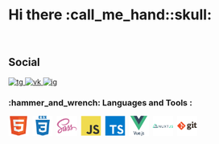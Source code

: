 <div id="header">
    <h1>
      Hi there :call_me_hand::skull:
    </h1>
    <img src="https://komarev.com/ghpvc/?username=olegblackwall&style=flat-square&color=blue" alt=""/>
    <h2>
      Social
    </h2>
  
  <div id="badges">
    <a href="https://t.me/olegblackwall">
      <img src="https://img.shields.io/badge/Telegram-blue?logo=telegram&logoColor=white&style=for-the-badge" alt="tg"/>
    </a>
    <a href="https://vk.com/id18035382">
      <img src="https://img.shields.io/badge/vk-blue?logo=vk&logoColor=white&style=for-the-badge" alt="vk"/>
    </a>
    <a href="https://instagram.com/killmelikeagangstastar">
      <img src="https://img.shields.io/badge/instagram-blue?logo=instagram&logoColor=white&style=for-the-badge" alt="ig"/>
    </a>
  </div>
  <h3>
      :hammer_and_wrench: Languages and Tools :
  </h3>
  <div>
    <img src="https://github.com/devicons/devicon/blob/master/icons/html5/html5-original.svg" title="HTML5" alt="HTML" width="40" height="40"/>&nbsp;
    <img src="https://github.com/devicons/devicon/blob/master/icons/css3/css3-plain-wordmark.svg"  title="CSS3" alt="CSS" width="40" height="40"/>&nbsp;
    <img src="https://github.com/devicons/devicon/blob/master/icons/sass/sass-original.svg"  title="SASS" alt="SASS" width="40" height="40"/>&nbsp;
    <img src="https://github.com/devicons/devicon/blob/master/icons/javascript/javascript-original.svg" title="JavaScript" alt="JavaScript" width="40" height="40"/>&nbsp;
    <img src="https://github.com/devicons/devicon/blob/master/icons/typescript/typescript-original.svg" title="TypeScript" alt="TypeScript" width="40" height="40"/>&nbsp;
    <img src="https://github.com/devicons/devicon/blob/master/icons/vuejs/vuejs-original-wordmark.svg" title="Vue" alt="Vue" width="40" height="40"/>&nbsp;
    <img src="https://github.com/devicons/devicon/blob/master/icons/nuxtjs/nuxtjs-original-wordmark.svg" title="Nuxt" alt="Nuxt" width="40" height="40"/>&nbsp;
    <img src="https://github.com/devicons/devicon/blob/master/icons/git/git-original-wordmark.svg" title="Git" **alt="Git" width="40" height="40"/>
  </div>
</div>
<!--
**olegblackwall/olegblackwall** is a ✨ _special_ ✨ repository because its `README.md` (this file) appears on your GitHub profile.

Here are some ideas to get you started:

- 🔭 I’m currently working on ...
- 🌱 I’m currently learning ...
- 👯 I’m looking to collaborate on ...
- 🤔 I’m looking for help with ...
- 💬 Ask me about ...
- 📫 How to reach me: ...
- 😄 Pronouns: ...
- ⚡ Fun fact: ...
-->
